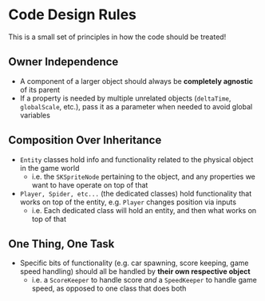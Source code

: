 # Code Design Rules 

This is a small set of principles in how the code should be treated!

## Owner Independence

- A component of a larger object should always be **completely agnostic** of its parent
- If a property is needed by multiple unrelated objects (`deltaTime`, `globalScale`, etc.), pass it as a parameter when needed to avoid global variables

## Composition Over Inheritance

- `Entity` classes hold info and functionality related to the physical object in the game world 
    - i.e. the `SKSpriteNode` pertaining to the object, and any properties we want to have operate on top of that 
- `Player, Spider, etc...` (the dedicated classes) hold functionality that works on top of the entity, e.g. `Player` changes position via inputs
    - i.e. Each dedicated class will hold an entity, and then what works on top of that 

## One Thing, One Task 

- Specific bits of functionality (e.g. car spawning, score keeping, game speed handling) should all be handled by **their own respective object**
    - i.e. a `ScoreKeeper` to handle score *and* a `SpeedKeeper` to handle game speed, as opposed to one class that does both
